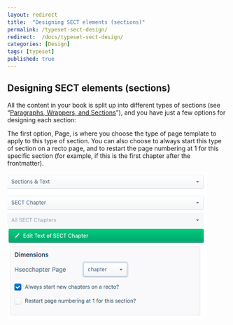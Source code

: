 ```yaml
---
layout: redirect
title:  "Designing SECT elements (sections)"
permalink: /typeset-sect-design/
redirect:  /docs/typeset-sect-design/
categories: [Design]
tags: [typeset]
published: true
---
```


<section data-type="chapter" class="hsecchapter" data-hederis-type="hsecchapter" id="typeset-sect-design" data-pi-attrs="id: typeset-sect-design; data-tags: typeset;" role="doc-chapter" data-tags="typeset" data-author-name=" " data-book-title=" " title="Designing SECT elements (sections)"><h1 data-hederis-type="hblkchaptitle" class="hblkchaptitle" id="p2rrNxBCS">Designing SECT elements (sections)</h1><p class="hblkp" data-hederis-type="hblkp" id="pDRJsWU3W">All the content in your book is split up into different types of sections (see &#8220;<a href="{% post_url 2020-08-25-11-ParagraphsWrappersSectionsandInlines %}" data-hederis-type="hspana" id="pRPXw8VhE"><span class="Hyperlink" data-hederis-type="hspnspan" id="pRhBkTY8R">Paragraphs, Wrappers, and Sections</span></a>&#8221;), and you have just a few options for designing each section:</p><p class="hblkp" data-hederis-type="hblkp" id="p2Lz369TB">The first option, Page, is where you choose the type of page template to apply to this type of section. You can also choose to always start this type of section on a recto page, and to restart the page numbering at 1 for this specific section (for example, if this is the first chapter after the frontmatter).</p><img data-hederis-type="hblkimg" class="hblkimg" id="phkk5BgHY" src="/images/sectelements.png" data-img-src="sectelements.png"/></section>